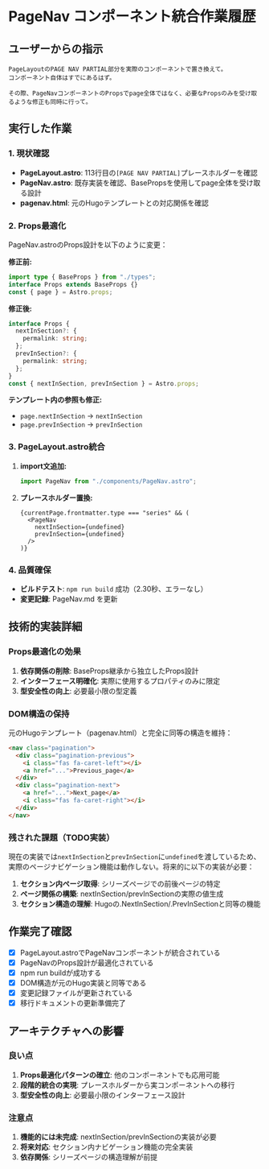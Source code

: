 # PageNav コンポーネント統合作業履歴

## ユーザーからの指示

```
PageLayoutのPAGE NAV PARTIAL部分を実際のコンポーネントで置き換えて。
コンポーネント自体はすでにあるはず。

その際、PageNavコンポーネントのPropsでpage全体ではなく、必要なPropsのみを受け取るような修正も同時に行って。
```

## 実行した作業

### 1. 現状確認

- **PageLayout.astro**: 113行目の`[PAGE NAV PARTIAL]`プレースホルダーを確認
- **PageNav.astro**: 既存実装を確認、BasePropsを使用してpage全体を受け取る設計
- **pagenav.html**: 元のHugoテンプレートとの対応関係を確認

### 2. Props最適化

PageNav.astroのProps設計を以下のように変更：

**修正前:**
```typescript
import type { BaseProps } from "./types";
interface Props extends BaseProps {}
const { page } = Astro.props;
```

**修正後:**
```typescript
interface Props {
  nextInSection?: {
    permalink: string;
  };
  prevInSection?: {
    permalink: string;
  };
}
const { nextInSection, prevInSection } = Astro.props;
```

**テンプレート内の参照も修正:**
- `page.nextInSection` → `nextInSection`
- `page.prevInSection` → `prevInSection`

### 3. PageLayout.astro統合

1. **import文追加:**
   ```typescript
   import PageNav from "./components/PageNav.astro";
   ```

2. **プレースホルダー置換:**
   ```astro
   {currentPage.frontmatter.type === "series" && (
     <PageNav 
       nextInSection={undefined} 
       prevInSection={undefined}
     />
   )}
   ```

### 4. 品質確保

- **ビルドテスト**: `npm run build` 成功（2.30秒、エラーなし）
- **変更記録**: PageNav.md を更新

## 技術的実装詳細

### Props最適化の効果

1. **依存関係の削除**: BaseProps継承から独立したProps設計
2. **インターフェース明確化**: 実際に使用するプロパティのみに限定
3. **型安全性の向上**: 必要最小限の型定義

### DOM構造の保持

元のHugoテンプレート（pagenav.html）と完全に同等の構造を維持：

```html
<nav class="pagination">
  <div class="pagination-previous">
    <i class="fas fa-caret-left"></i>
    <a href="...">Previous_page</a>
  </div>
  <div class="pagination-next">
    <a href="...">Next_page</a>
    <i class="fas fa-caret-right"></i>
  </div>
</nav>
```

### 残された課題（TODO実装）

現在の実装では`nextInSection`と`prevInSection`に`undefined`を渡しているため、実際のページナビゲーション機能は動作しない。将来的に以下の実装が必要：

1. **セクション内ページ取得**: シリーズページでの前後ページの特定
2. **ページ関係の構築**: nextInSection/prevInSectionの実際の値生成
3. **セクション構造の理解**: Hugoの.NextInSection/.PrevInSectionと同等の機能

## 作業完了確認

- [x] PageLayout.astroでPageNavコンポーネントが統合されている
- [x] PageNavのProps設計が最適化されている
- [x] npm run buildが成功する
- [x] DOM構造が元のHugo実装と同等である
- [x] 変更記録ファイルが更新されている
- [x] 移行ドキュメントの更新準備完了

## アーキテクチャへの影響

### 良い点

1. **Props最適化パターンの確立**: 他のコンポーネントでも応用可能
2. **段階的統合の実現**: プレースホルダーから実コンポーネントへの移行
3. **型安全性の向上**: 必要最小限のインターフェース設計

### 注意点

1. **機能的には未完成**: nextInSection/prevInSectionの実装が必要
2. **将来対応**: セクション内ナビゲーション機能の完全実装
3. **依存関係**: シリーズページの構造理解が前提